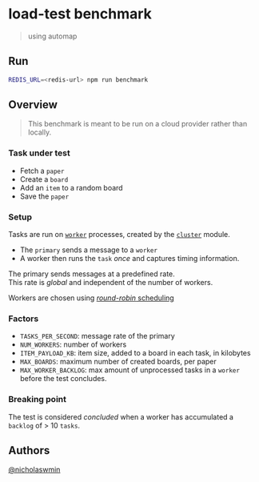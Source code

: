 # load-test benchmark

> using automap

## Run

```bash
REDIS_URL=<redis-url> npm run benchmark
```

## Overview

> This benchmark is meant to be run on a cloud provider rather than locally.

### Task under test

- Fetch a `paper`
- Create a `board`
- Add an `item` to a random board
- Save the `paper`

### Setup

Tasks are run on [`worker`][worker] processes, created by the
[`cluster`][cluster] module.

- The `primary` sends a message to a `worker`
- A worker then runs the `task` *once* and captures timing information.

The primary sends messages at a predefined rate.  
This rate is *global* and independent of the number of workers.

Workers are chosen using [*round-robin* scheduling][round-robin]

### Factors

- `TASKS_PER_SECOND`: message rate of the primary
- `NUM_WORKERS`: number of workers
- `ITEM_PAYLOAD_KB`: item size, added to a board in each task, in kilobytes
- `MAX_BOARDS`: maximum number of created boards, per paper
- `MAX_WORKER_BACKLOG`: max amount of unprocessed tasks in a `worker`
  before the test concludes.

### Breaking point

The test is considered *concluded* when a worker has accumulated a
`backlog` of > 10 `tasks`.  

## Authors

[@nicholaswmin][nicholaswmin]

[round-robin]: https://en.wikipedia.org/wiki/Round-robin_scheduling
[cluster]: https://nodejs.org/api/cluster.html
[worker]: https://nodejs.org/api/cluster.html#class-worker
[nicholaswmin]: https://github.com/nicholaswmin
